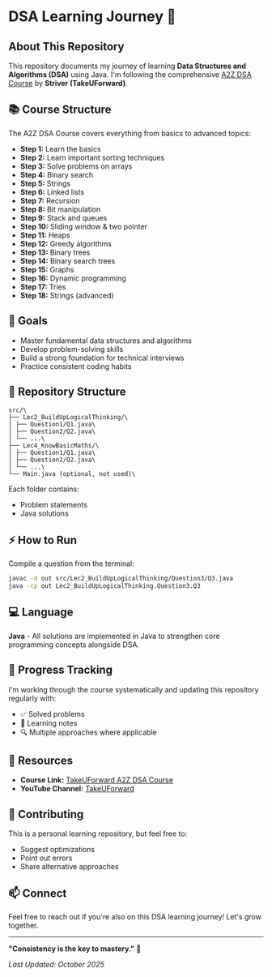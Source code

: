 # DSA Learning Journey 🚀

## About This Repository

This repository documents my journey of learning **Data Structures and Algorithms (DSA)** using Java. I'm following the comprehensive [A2Z DSA Course](https://takeuforward.org/strivers-a2z-dsa-course/strivers-a2z-dsa-course-sheet-2) by **Striver (TakeUForward)**.

## 📚 Course Structure

The A2Z DSA Course covers everything from basics to advanced topics:

- **Step 1:** Learn the basics
- **Step 2:** Learn important sorting techniques
- **Step 3:** Solve problems on arrays
- **Step 4:** Binary search
- **Step 5:** Strings
- **Step 6:** Linked lists
- **Step 7:** Recursion
- **Step 8:** Bit manipulation
- **Step 9:** Stack and queues
- **Step 10:** Sliding window & two pointer
- **Step 11:** Heaps
- **Step 12:** Greedy algorithms
- **Step 13:** Binary trees
- **Step 14:** Binary search trees
- **Step 15:** Graphs
- **Step 16:** Dynamic programming
- **Step 17:** Tries
- **Step 18:** Strings (advanced)

## 🎯 Goals

- Master fundamental data structures and algorithms
- Develop problem-solving skills
- Build a strong foundation for technical interviews
- Practice consistent coding habits

## 📂 Repository Structure

```
src/\
├── Lec2_BuildUpLogicalThinking/\
│ ├── Question1/Q1.java\
│ ├── Question2/Q2.java\
│ └── ...\
├── Lec4_KnowBasicMaths/\
│ ├── Question1/Q1.java\
│ ├── Question2/Q2.java\
│ └── ...\
└── Main.java (optional, not used)\
```

Each folder contains:
- Problem statements
- Java solutions

## ⚡ How to Run

Compile a question from the terminal:

```bash
javac -d out src/Lec2_BuildUpLogicalThinking/Question3/Q3.java
java -cp out Lec2_BuildUpLogicalThinking.Question3.Q3
```
## 💻 Language

**Java** - All solutions are implemented in Java to strengthen core programming concepts alongside DSA.

## 📝 Progress Tracking

I'm working through the course systematically and updating this repository regularly with:
- ✅ Solved problems
- 📖 Learning notes
- 🔍 Multiple approaches where applicable

## 🔗 Resources

- **Course Link:** [TakeUForward A2Z DSA Course](https://takeuforward.org/strivers-a2z-dsa-course/strivers-a2z-dsa-course-sheet-2)
- **YouTube Channel:** [TakeUForward](https://www.youtube.com/@takeUforward)

## 🤝 Contributing

This is a personal learning repository, but feel free to:
- Suggest optimizations
- Point out errors
- Share alternative approaches

## 📫 Connect

Feel free to reach out if you're also on this DSA learning journey! Let's grow together.

---

**"Consistency is the key to mastery."** 💪

*Last Updated: October 2025*